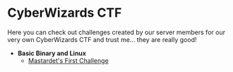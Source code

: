 # CyberWizards CTF

Here you can check out challenges created by our server members for our very own CyberWizards CTF and trust me... they are really good!

* **Basic Binary and Linux**
  * [Mastardet's First Challenge](https://cyberwizards.github.io/Write-Ups/CyberWizards%20CTF/Mastardet's%20first%20challenge/write-up)
